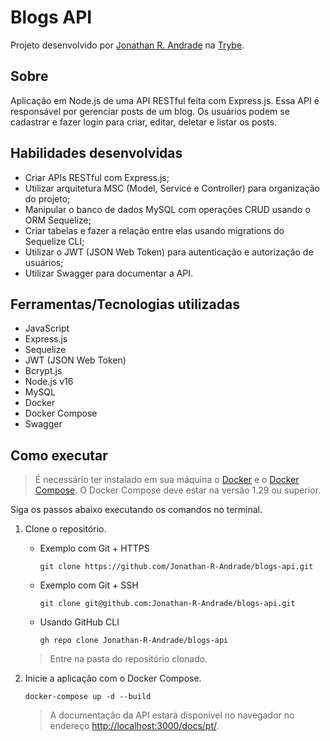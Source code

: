 # Blogs API

Projeto desenvolvido por [Jonathan R. Andrade](https://www.linkedin.com/in/jonathan-r-andrade/) na [Trybe](https://www.betrybe.com/).

## Sobre

Aplicação em Node.js de uma API RESTful feita com Express.js. Essa API é responsável por gerenciar posts de um blog. Os usuários podem se cadastrar e fazer login para criar, editar, deletar e listar os posts.

## Habilidades desenvolvidas

* Criar APIs RESTful com Express.js;
* Utilizar arquitetura MSC (Model, Service e Controller) para organização do projeto;
* Manipular o banco de dados MySQL com operações CRUD usando o ORM Sequelize;
* Criar tabelas e fazer a relação entre elas usando migrations do Sequelize CLI;
* Utilizar o JWT (JSON Web Token) para autenticação e autorização de usuários;
* Utilizar Swagger para documentar a API.

## Ferramentas/Tecnologias utilizadas

* JavaScript
* Express.js
* Sequelize
* JWT (JSON Web Token)
* Bcrypt.js
* Node.js v16
* MySQL
* Docker
* Docker Compose
* Swagger

## Como executar

> É necessário ter instalado em sua máquina o [Docker](https://www.docker.com/) e o [Docker Compose](https://docs.docker.com/compose/). O Docker Compose deve estar na versão 1.29 ou superior.

Siga os passos abaixo executando os comandos no terminal.

1. Clone o repositório.

    * Exemplo com Git + HTTPS
      ```
      git clone https://github.com/Jonathan-R-Andrade/blogs-api.git
      ```
    * Exemplo com Git + SSH
      ```
      git clone git@github.com:Jonathan-R-Andrade/blogs-api.git
      ```
    * Usando GitHub CLI
      ```
      gh repo clone Jonathan-R-Andrade/blogs-api
      ```

    > Entre na pasta do repositório clonado.

2. Inicie a aplicação com o Docker Compose.
    ```
    docker-compose up -d --build
    ```
    > A documentação da API estará disponível no navegador no endereço [http://localhost:3000/docs/pt/](http://localhost:3000/docs/pt/).

